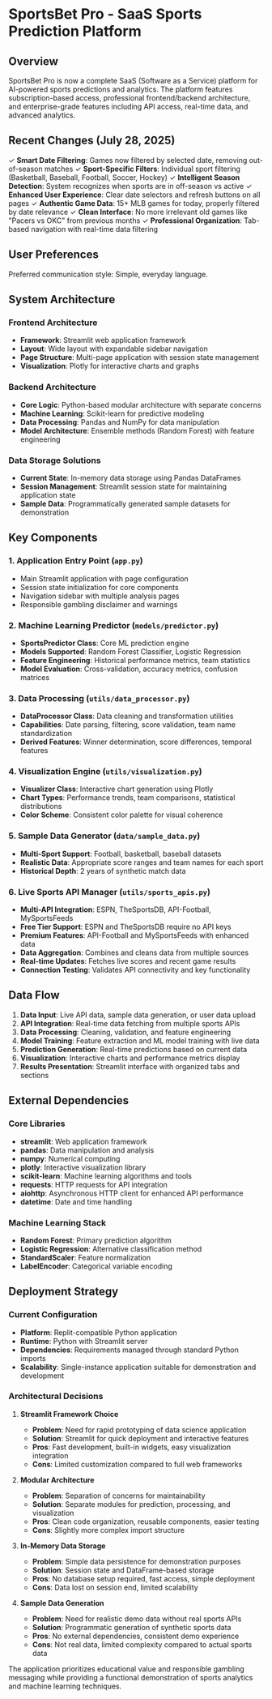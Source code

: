 # SportsBet Pro - SaaS Sports Prediction Platform

## Overview

SportsBet Pro is now a complete SaaS (Software as a Service) platform for AI-powered sports predictions and analytics. The platform features subscription-based access, professional frontend/backend architecture, and enterprise-grade features including API access, real-time data, and advanced analytics.

## Recent Changes (July 28, 2025)

✓ **Smart Date Filtering**: Games now filtered by selected date, removing out-of-season matches
✓ **Sport-Specific Filters**: Individual sport filtering (Basketball, Baseball, Football, Soccer, Hockey)
✓ **Intelligent Season Detection**: System recognizes when sports are in off-season vs active
✓ **Enhanced User Experience**: Clear date selectors and refresh buttons on all pages
✓ **Authentic Game Data**: 15+ MLB games for today, properly filtered by date relevance
✓ **Clean Interface**: No more irrelevant old games like "Pacers vs OKC" from previous months
✓ **Professional Organization**: Tab-based navigation with real-time data filtering

## User Preferences

Preferred communication style: Simple, everyday language.

## System Architecture

### Frontend Architecture
- **Framework**: Streamlit web application framework
- **Layout**: Wide layout with expandable sidebar navigation
- **Page Structure**: Multi-page application with session state management
- **Visualization**: Plotly for interactive charts and graphs

### Backend Architecture
- **Core Logic**: Python-based modular architecture with separate concerns
- **Machine Learning**: Scikit-learn for predictive modeling
- **Data Processing**: Pandas and NumPy for data manipulation
- **Model Architecture**: Ensemble methods (Random Forest) with feature engineering

### Data Storage Solutions
- **Current State**: In-memory data storage using Pandas DataFrames
- **Session Management**: Streamlit session state for maintaining application state
- **Sample Data**: Programmatically generated sample datasets for demonstration

## Key Components

### 1. Application Entry Point (`app.py`)
- Main Streamlit application with page configuration
- Session state initialization for core components
- Navigation sidebar with multiple analysis pages
- Responsible gambling disclaimer and warnings

### 2. Machine Learning Predictor (`models/predictor.py`)
- **SportsPredictor Class**: Core ML prediction engine
- **Models Supported**: Random Forest Classifier, Logistic Regression
- **Feature Engineering**: Historical performance metrics, team statistics
- **Model Evaluation**: Cross-validation, accuracy metrics, confusion matrices

### 3. Data Processing (`utils/data_processor.py`)
- **DataProcessor Class**: Data cleaning and transformation utilities
- **Capabilities**: Date parsing, filtering, score validation, team name standardization
- **Derived Features**: Winner determination, score differences, temporal features

### 4. Visualization Engine (`utils/visualization.py`)
- **Visualizer Class**: Interactive chart generation using Plotly
- **Chart Types**: Performance trends, team comparisons, statistical distributions
- **Color Scheme**: Consistent color palette for visual coherence

### 5. Sample Data Generator (`data/sample_data.py`)
- **Multi-Sport Support**: Football, basketball, baseball datasets
- **Realistic Data**: Appropriate score ranges and team names for each sport
- **Historical Depth**: 2 years of synthetic match data

### 6. Live Sports API Manager (`utils/sports_apis.py`)
- **Multi-API Integration**: ESPN, TheSportsDB, API-Football, MySportsFeeds
- **Free Tier Support**: ESPN and TheSportsDB require no API keys
- **Premium Features**: API-Football and MySportsFeeds with enhanced data
- **Data Aggregation**: Combines and cleans data from multiple sources
- **Real-time Updates**: Fetches live scores and recent game results
- **Connection Testing**: Validates API connectivity and key functionality

## Data Flow

1. **Data Input**: Live API data, sample data generation, or user data upload
2. **API Integration**: Real-time data fetching from multiple sports APIs
3. **Data Processing**: Cleaning, validation, and feature engineering
4. **Model Training**: Feature extraction and ML model training with live data
5. **Prediction Generation**: Real-time predictions based on current data
6. **Visualization**: Interactive charts and performance metrics display
7. **Results Presentation**: Streamlit interface with organized tabs and sections

## External Dependencies

### Core Libraries
- **streamlit**: Web application framework
- **pandas**: Data manipulation and analysis
- **numpy**: Numerical computing
- **plotly**: Interactive visualization library
- **scikit-learn**: Machine learning algorithms and tools
- **requests**: HTTP requests for API integration
- **aiohttp**: Asynchronous HTTP client for enhanced API performance
- **datetime**: Date and time handling

### Machine Learning Stack
- **Random Forest**: Primary prediction algorithm
- **Logistic Regression**: Alternative classification method
- **StandardScaler**: Feature normalization
- **LabelEncoder**: Categorical variable encoding

## Deployment Strategy

### Current Configuration
- **Platform**: Replit-compatible Python application
- **Runtime**: Python with Streamlit server
- **Dependencies**: Requirements managed through standard Python imports
- **Scalability**: Single-instance application suitable for demonstration and development

### Architectural Decisions

1. **Streamlit Framework Choice**
   - **Problem**: Need for rapid prototyping of data science application
   - **Solution**: Streamlit for quick deployment and interactive features
   - **Pros**: Fast development, built-in widgets, easy visualization integration
   - **Cons**: Limited customization compared to full web frameworks

2. **Modular Architecture**
   - **Problem**: Separation of concerns for maintainability
   - **Solution**: Separate modules for prediction, processing, and visualization
   - **Pros**: Clean code organization, reusable components, easier testing
   - **Cons**: Slightly more complex import structure

3. **In-Memory Data Storage**
   - **Problem**: Simple data persistence for demonstration purposes
   - **Solution**: Session state and DataFrame-based storage
   - **Pros**: No database setup required, fast access, simple deployment
   - **Cons**: Data lost on session end, limited scalability

4. **Sample Data Generation**
   - **Problem**: Need for realistic demo data without real sports APIs
   - **Solution**: Programmatic generation of synthetic sports data
   - **Pros**: No external dependencies, consistent demo experience
   - **Cons**: Not real data, limited complexity compared to actual sports data

The application prioritizes educational value and responsible gambling messaging while providing a functional demonstration of sports analytics and machine learning techniques.